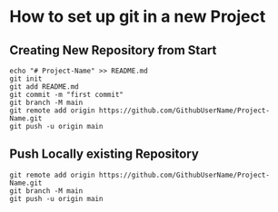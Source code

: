 # How to set up git in a new Project

## Creating New Repository from Start

```
echo "# Project-Name" >> README.md
git init
git add README.md
git commit -m "first commit"
git branch -M main
git remote add origin https://github.com/GithubUserName/Project-Name.git
git push -u origin main

```

## Push Locally existing Repository

```
git remote add origin https://github.com/GithubUserName/Project-Name.git
git branch -M main
git push -u origin main

```
